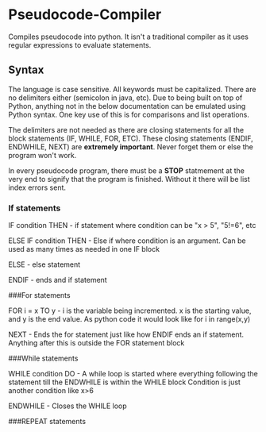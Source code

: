 # Pseudocode-Compiler
Compiles pseudocode into python. It isn't a traditional compiler as it uses regular expressions to evaluate statements.

## Syntax

The language is case sensitive. All keywords must be capitalized. There are no delimiters either (semicolon in java, etc). Due to being built on top of Python, anything not in the below documentation can be emulated using Python syntax. One key use of this is for comparisons and list operations.

The delimiters are not needed as there are closing statements for all the block statements (IF, WHILE, FOR, ETC). These closing statements (ENDIF, ENDWHILE, NEXT) are **extremely important**. Never forget them or else the program won't work.

In every pseudocode program, there must be a **STOP** statmement at the very end to signify that the program is finished. Without it there will be list index errors sent.

### If statements 
  IF condition THEN - if statement where condition can be "x > 5", "5!=6", etc

  ELSE IF condition THEN - Else if where condition is an argument. Can be used as many times as needed in one IF block

  ELSE - else statement

  ENDIF - ends and if statement

###For statements
  
  FOR i = x TO y - i is the variable being incremented. x is the starting value, and y is the end value. As python code it would look like           for i in range(x,y)
  
  NEXT - Ends the for statement just like how ENDIF ends an if statement. Anything after this is outside the FOR statement block
  
###While statements
  
  WHILE condition DO - A while loop is started where everything following the statement till the ENDWHILE is within the WHILE block
                        Condition is just another condition like x>6
   
  ENDWHILE - Closes the WHILE loop
  
###REPEAT statements
